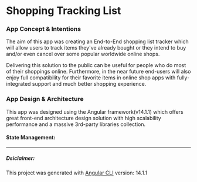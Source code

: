 # Shopping Tracking List


### App Concept & Intentions
The aim of this app was creating an End-to-End shopping list tracker which will allow users to track items they've already bought or they intend to buy and/or even cancel over some popular worldwide online shops.

Delivering this solution to the public can be useful for people who do most of their shoppings online. Furthermore, in the near future end-users will also enjoy full compatibility for their favorite items in online shop apps with fully-integrated support and much better shopping experience.


### App Design & Architecture
This app was designed using the Angular framework(v14.1.1) which offers great front-end architecture design solution with high scalability performance and a massive 3rd-party libraries collection.

#### State Management:


---------------

##### Dsiclaimer:
This project was generated with [Angular CLI](https://github.com/angular/angular-cli) version: 14.1.1
